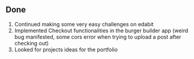 ## Done

1. Continued making some very easy challenges on edabit
2. Implemented Checkout functionalities in the burger builder app (weird bug manifested, some cors error when trying to upload a post after checking out)
3. Looked for projects ideas for the portfolio